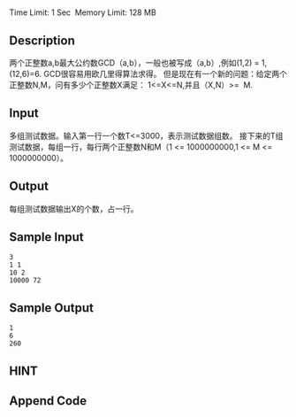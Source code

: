 # 
Time Limit: 1 Sec  Memory Limit: 128 MB


## Description
两个正整数a,b最大公约数GCD（a,b），一般也被写成（a,b）,例如(1,2) = 1,(12,6)=6.
GCD很容易用欧几里得算法求得。 但是现在有一个新的问题：给定两个正整数N,M，问有多少个正整数X满足： 1<=X<=N,并且（X,N）>=  M.


## Input
多组测试数据。输入第一行一个数T<=3000，表示测试数据组数。
接下来的T组测试数据，每组一行，每行两个正整数N和M（1 <= 1000000000,1 <= M <= 1000000000）。


## Output
每组测试数据输出X的个数，占一行。


## Sample Input
```
3
1 1
10 2
10000 72

```
## Sample Output
```
1
6
260

```

## HINT


## Append Code
